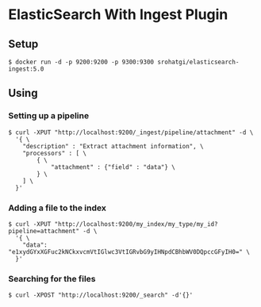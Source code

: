 # ElasticSearch With Ingest Plugin #

## Setup ##

    $ docker run -d -p 9200:9200 -p 9300:9300 srohatgi/elasticsearch-ingest:5.0

## Using ##

### Setting up a pipeline ###

    $ curl -XPUT "http://localhost:9200/_ingest/pipeline/attachment" -d \
      '{ \
        "description" : "Extract attachment information", \
        "processors" : [ \
            { \
                "attachment" : {"field" : "data"} \
            } \
        ] \
      }'


### Adding a file to the index ###

    $ curl -XPUT "http://localhost:9200/my_index/my_type/my_id?pipeline=attachment" -d \
      '{ \
        "data": "e1xydGYxXGFuc2kNCkxvcmVtIGlwc3VtIGRvbG9yIHNpdCBhbWV0DQpccGFyIH0=" \
      }'

### Searching for the files ###

    $ curl -XPOST "http://localhost:9200/_search" -d'{}'

